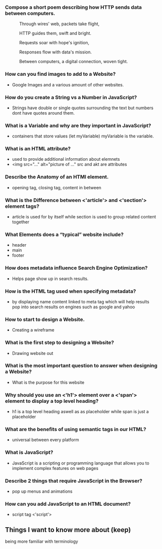 ### Compose a short poem describing how HTTP sends data between computers.

$~~~~~~~~~~~$ Through wires' web, packets take flight,

$~~~~~~~~~~~$ HTTP guides them, swift and bright.

$~~~~~~~~~~~$ Requests soar with hope's ignition,

$~~~~~~~~~~~$ Responses flow with data's mission.

$~~~~~~~~~~~$ Between computers, a digital connection, woven tight.

### How can you find images to add to a Website?
- Google Images and a various amount of other websites.

### How do you create a String vs a Number in JavaScript?
- Strings have double or single quotes surrounding the text but numbers dont have quotes around them.

### What is a Variable and why are they important in JavaScript? 
- containers that store values (let myVariable) myVariable is the variable.

### What is an HTML attribute?
- used to provide additional information about elemnets
- <img src="..." alt="picture of ..." src and akt are attributes

### Describe the Anatomy of an HTMl element.
- opening tag, closing tag, content in between

### What is the Difference between <'article'> and <'section'> element tags?
- article is used for by itself while section is used to group related content together

### What Elements does a “typical” website include?
- header
- main
- footer

### How does metadata influence Search Engine Optimization?
- Helps page show up in search results.

### How is the <meta> HTML tag used when specifying metadata?
- by displaying name content linked to meta tag which will help results pop into search results on engines such as google and yahoo 

### How to start to design a Website.
- Creating a wireframe

### What is the first step to designing a Website?
- Drawing website out

### What is the most important question to answer when designing a Website?
- What is the purpose for this website

### Why should you use an <'h1'> element over a <'span'> element to display a top level heading?
- h1 is a top level heading aswell as as placeholder while span is just a placeholder 

### What are the benefits of using semantic tags in our HTML?
- universal between every platform

### What is JavaScript?
- JavaScript is a scripting or programming language that allows you to implement complex features on web pages

### Describe 2 things that require JavaScript in the Browser?
- pop up menus and animations

### How can you add JavaScript to an HTML document?
- script tag <'script'>

## Things I want to know more about (keep)
being more familiar with terminology